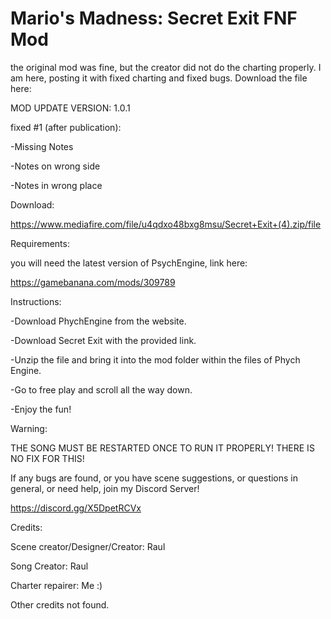 # Mario's Madness: Secret Exit FNF Mod
the original mod was fine, but the creator did not do the charting properly. I am here, posting it with fixed charting and fixed bugs.
Download the file here: 

MOD UPDATE VERSION: 1.0.1

fixed #1 (after publication):

-Missing Notes

-Notes on wrong side

-Notes in wrong place

Download:

https://www.mediafire.com/file/u4qdxo48bxg8msu/Secret+Exit+(4).zip/file

Requirements:


you will need the latest version of PsychEngine, link here:

https://gamebanana.com/mods/309789

Instructions:

-Download PhychEngine from the website. 

-Download Secret Exit with the provided link.

-Unzip the file and bring it into the mod folder within the files of Phych Engine.

-Go to free play and scroll all the way down.

-Enjoy the fun!

Warning:

THE SONG MUST BE RESTARTED ONCE TO RUN IT PROPERLY! THERE IS NO FIX FOR THIS!

If any bugs are found, or you have scene suggestions, or questions in general, or need help, join my Discord Server! 

https://discord.gg/X5DpetRCVx

Credits:

Scene creator/Designer/Creator: Raul

Song Creator: Raul

Charter repairer: Me :)

Other credits not found. 
